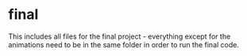# final

This includes all files for the final project - everything except for the animations need to be in the same folder in order to run the final code.
